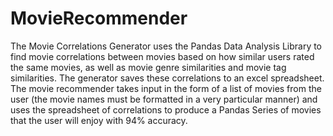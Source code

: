 # MovieRecommender

The Movie Correlations Generator uses the Pandas Data Analysis Library to find movie correlations between movies based on how similar users rated the same movies, as well as movie genre similarities and movie tag similarities. The generator saves these correlations to an excel spreadsheet. The movie recommender takes input in the form of a list of movies from the user (the movie names must be formatted in a very particular manner) and uses the spreadsheet of correlations to produce a Pandas Series of movies that the user will enjoy with 94% accuracy.
